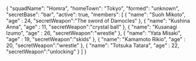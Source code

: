 {
  "squadName": "Homra",
  "homeTown": "Tokyo",
  "formed": "unknown",
  "secretBase": "bar",
  "active": true,
  "members": [
    {
      "name": "Suoh Mikoto",
      "age" : 24,
      "secretWeapon":"The sword of Damocles"
    },
    {
      "name": "Kushina Anna",
      "age" : 11,
      "secretWeapon":"crystal ball"
    },
    {
      "name": "Kusanagi Izumo",
      "age" : 26,
      "secretWeapon":"wrestle"
    },
    {
      "name": "Yata Misaki",
      "age" : 19,
      "secretWeapon":"skids"
    },
    {
      "name": "Kamamoto Rikio",
      "age" : 20,
      "secretWeapon":"wrestle"
    },
    {
      "name": "Totsuka Tatara",
      "age" : 22,
      "secretWeapon":"unlocking"
    }
  ]
}
